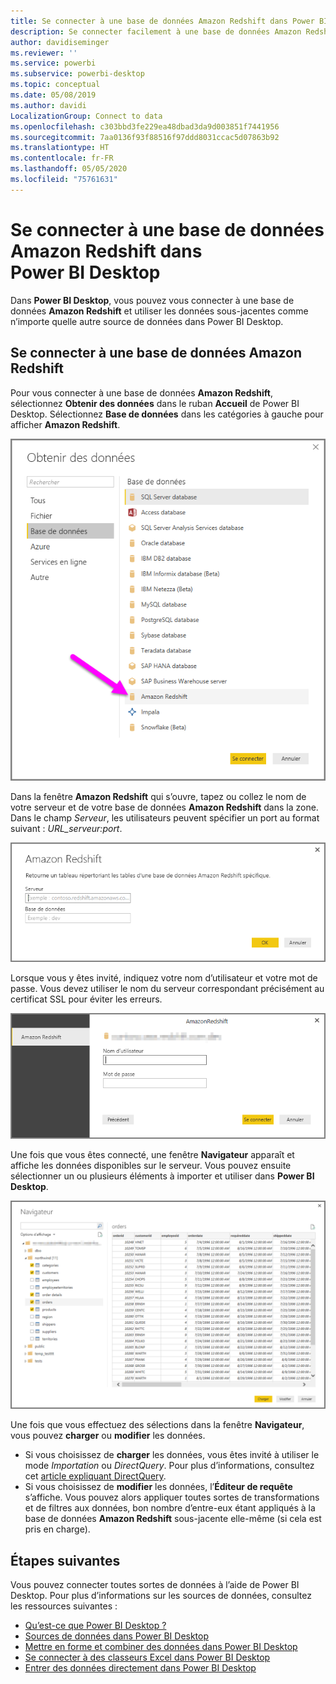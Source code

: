 ```yaml
---
title: Se connecter à une base de données Amazon Redshift dans Power BI Desktop
description: Se connecter facilement à une base de données Amazon Redshift et l’utiliser dans Power BI Desktop
author: davidiseminger
ms.reviewer: ''
ms.service: powerbi
ms.subservice: powerbi-desktop
ms.topic: conceptual
ms.date: 05/08/2019
ms.author: davidi
LocalizationGroup: Connect to data
ms.openlocfilehash: c303bbd3fe229ea48dbad3da9d003851f7441956
ms.sourcegitcommit: 7aa0136f93f88516f97ddd8031ccac5d07863b92
ms.translationtype: HT
ms.contentlocale: fr-FR
ms.lasthandoff: 05/05/2020
ms.locfileid: "75761631"
---
```

# <a name="connect-to-an-amazon-redshift-database-in-power-bi-desktop"></a>Se connecter à une base de données Amazon Redshift dans Power BI Desktop
Dans **Power BI Desktop**, vous pouvez vous connecter à une base de données **Amazon Redshift** et utiliser les données sous-jacentes comme n’importe quelle autre source de données dans Power BI Desktop.

## <a name="connect-to-an-amazon-redshift-database"></a>Se connecter à une base de données Amazon Redshift
Pour vous connecter à une base de données **Amazon Redshift**, sélectionnez **Obtenir des données** dans le ruban **Accueil** de Power BI Desktop. Sélectionnez **Base de données** dans les catégories à gauche pour afficher **Amazon Redshift**.

![](media/desktop-connect-redshift/connect_redshift_3.png)

Dans la fenêtre **Amazon Redshift** qui s’ouvre, tapez ou collez le nom de votre serveur et de votre base de données **Amazon Redshift** dans la zone. Dans le champ *Serveur*, les utilisateurs peuvent spécifier un port au format suivant : *URL_serveur:port*.

![](media/desktop-connect-redshift/connect_redshift_4.png)

Lorsque vous y êtes invité, indiquez votre nom d’utilisateur et votre mot de passe. Vous devez utiliser le nom du serveur correspondant précisément au certificat SSL pour éviter les erreurs. 

![](media/desktop-connect-redshift/connect_redshift_5.png)

Une fois que vous êtes connecté, une fenêtre **Navigateur** apparaît et affiche les données disponibles sur le serveur. Vous pouvez ensuite sélectionner un ou plusieurs éléments à importer et utiliser dans **Power BI Desktop**.

![](media/desktop-connect-redshift/connect_redshift_6.png)

Une fois que vous effectuez des sélections dans la fenêtre **Navigateur**, vous pouvez **charger** ou **modifier** les données.

* Si vous choisissez de **charger** les données, vous êtes invité à utiliser le mode *Importation* ou *DirectQuery*. Pour plus d’informations, consultez cet [article expliquant DirectQuery](desktop-use-directquery.md).
* Si vous choisissez de **modifier** les données, l’**Éditeur de requête** s’affiche. Vous pouvez alors appliquer toutes sortes de transformations et de filtres aux données, bon nombre d’entre-eux étant appliqués à la base de données **Amazon Redshift** sous-jacente elle-même (si cela est pris en charge).

## <a name="next-steps"></a>Étapes suivantes
Vous pouvez connecter toutes sortes de données à l’aide de Power BI Desktop. Pour plus d’informations sur les sources de données, consultez les ressources suivantes :

* [Qu’est-ce que Power BI Desktop ?](desktop-what-is-desktop.md)
* [Sources de données dans Power BI Desktop](desktop-data-sources.md)
* [Mettre en forme et combiner des données dans Power BI Desktop](desktop-shape-and-combine-data.md)
* [Se connecter à des classeurs Excel dans Power BI Desktop](desktop-connect-excel.md)   
* [Entrer des données directement dans Power BI Desktop](desktop-enter-data-directly-into-desktop.md)   

